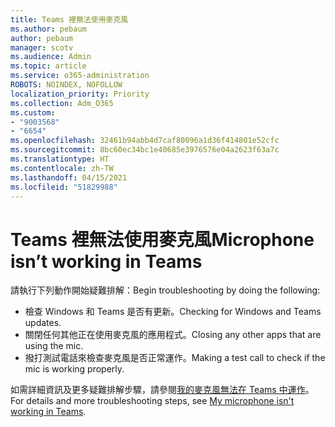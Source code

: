 ```yaml
---
title: Teams 裡無法使用麥克風
ms.author: pebaum
author: pebaum
manager: scotv
ms.audience: Admin
ms.topic: article
ms.service: o365-administration
ROBOTS: NOINDEX, NOFOLLOW
localization_priority: Priority
ms.collection: Adm_O365
ms.custom:
- "9003568"
- "6654"
ms.openlocfilehash: 32461b94abb4d7caf80096a1d36f414801e52cfc
ms.sourcegitcommit: 8bc60ec34bc1e40685e3976576e04a2623f63a7c
ms.translationtype: HT
ms.contentlocale: zh-TW
ms.lasthandoff: 04/15/2021
ms.locfileid: "51829988"
---
```

# <a name="microphone-isnt-working-in-teams"></a><span data-ttu-id="690fd-102">Teams 裡無法使用麥克風</span><span class="sxs-lookup"><span data-stu-id="690fd-102">Microphone isn’t working in Teams</span></span>

<span data-ttu-id="690fd-103">請執行下列動作開始疑難排解：</span><span class="sxs-lookup"><span data-stu-id="690fd-103">Begin troubleshooting by doing the following:</span></span>

- <span data-ttu-id="690fd-104">檢查 Windows 和 Teams 是否有更新。</span><span class="sxs-lookup"><span data-stu-id="690fd-104">Checking for Windows and Teams updates.</span></span>
- <span data-ttu-id="690fd-105">關閉任何其他正在使用麥克風的應用程式。</span><span class="sxs-lookup"><span data-stu-id="690fd-105">Closing any other apps that are using the mic.</span></span>
- <span data-ttu-id="690fd-106">撥打測試電話來檢查麥克風是否正常運作。</span><span class="sxs-lookup"><span data-stu-id="690fd-106">Making a test call to check if the mic is working properly.</span></span>

<span data-ttu-id="690fd-107">如需詳細資訊及更多疑難排解步驟，請參閱[我的麥克風無法在 Teams 中運作](https://support.microsoft.com/office/666d1123-9dd0-4a31-ad2e-a758b204f33a)。</span><span class="sxs-lookup"><span data-stu-id="690fd-107">For details and more troubleshooting steps, see [My microphone isn't working in Teams](https://support.microsoft.com/office/666d1123-9dd0-4a31-ad2e-a758b204f33a).</span></span>
